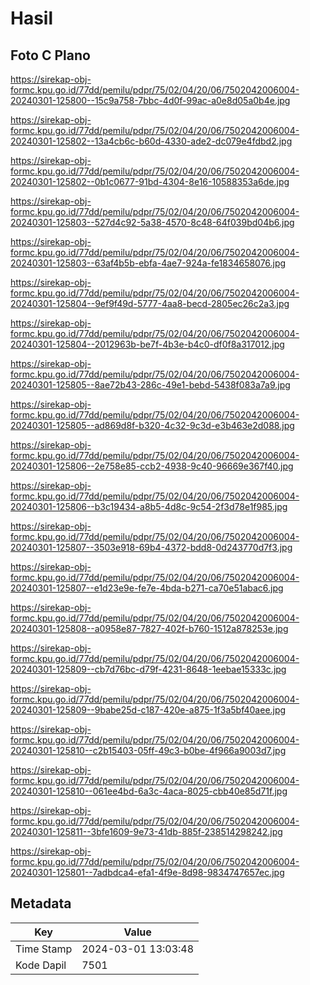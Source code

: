 # Hasil

## Foto C Plano

https://sirekap-obj-formc.kpu.go.id/77dd/pemilu/pdpr/75/02/04/20/06/7502042006004-20240301-125800--15c9a758-7bbc-4d0f-99ac-a0e8d05a0b4e.jpg

https://sirekap-obj-formc.kpu.go.id/77dd/pemilu/pdpr/75/02/04/20/06/7502042006004-20240301-125802--13a4cb6c-b60d-4330-ade2-dc079e4fdbd2.jpg

https://sirekap-obj-formc.kpu.go.id/77dd/pemilu/pdpr/75/02/04/20/06/7502042006004-20240301-125802--0b1c0677-91bd-4304-8e16-10588353a6de.jpg

https://sirekap-obj-formc.kpu.go.id/77dd/pemilu/pdpr/75/02/04/20/06/7502042006004-20240301-125803--527d4c92-5a38-4570-8c48-64f039bd04b6.jpg

https://sirekap-obj-formc.kpu.go.id/77dd/pemilu/pdpr/75/02/04/20/06/7502042006004-20240301-125803--63af4b5b-ebfa-4ae7-924a-fe1834658076.jpg

https://sirekap-obj-formc.kpu.go.id/77dd/pemilu/pdpr/75/02/04/20/06/7502042006004-20240301-125804--9ef9f49d-5777-4aa8-becd-2805ec26c2a3.jpg

https://sirekap-obj-formc.kpu.go.id/77dd/pemilu/pdpr/75/02/04/20/06/7502042006004-20240301-125804--2012963b-be7f-4b3e-b4c0-df0f8a317012.jpg

https://sirekap-obj-formc.kpu.go.id/77dd/pemilu/pdpr/75/02/04/20/06/7502042006004-20240301-125805--8ae72b43-286c-49e1-bebd-5438f083a7a9.jpg

https://sirekap-obj-formc.kpu.go.id/77dd/pemilu/pdpr/75/02/04/20/06/7502042006004-20240301-125805--ad869d8f-b320-4c32-9c3d-e3b463e2d088.jpg

https://sirekap-obj-formc.kpu.go.id/77dd/pemilu/pdpr/75/02/04/20/06/7502042006004-20240301-125806--2e758e85-ccb2-4938-9c40-96669e367f40.jpg

https://sirekap-obj-formc.kpu.go.id/77dd/pemilu/pdpr/75/02/04/20/06/7502042006004-20240301-125806--b3c19434-a8b5-4d8c-9c54-2f3d78e1f985.jpg

https://sirekap-obj-formc.kpu.go.id/77dd/pemilu/pdpr/75/02/04/20/06/7502042006004-20240301-125807--3503e918-69b4-4372-bdd8-0d243770d7f3.jpg

https://sirekap-obj-formc.kpu.go.id/77dd/pemilu/pdpr/75/02/04/20/06/7502042006004-20240301-125807--e1d23e9e-fe7e-4bda-b271-ca70e51abac6.jpg

https://sirekap-obj-formc.kpu.go.id/77dd/pemilu/pdpr/75/02/04/20/06/7502042006004-20240301-125808--a0958e87-7827-402f-b760-1512a878253e.jpg

https://sirekap-obj-formc.kpu.go.id/77dd/pemilu/pdpr/75/02/04/20/06/7502042006004-20240301-125809--cb7d76bc-d79f-4231-8648-1eebae15333c.jpg

https://sirekap-obj-formc.kpu.go.id/77dd/pemilu/pdpr/75/02/04/20/06/7502042006004-20240301-125809--9babe25d-c187-420e-a875-1f3a5bf40aee.jpg

https://sirekap-obj-formc.kpu.go.id/77dd/pemilu/pdpr/75/02/04/20/06/7502042006004-20240301-125810--c2b15403-05ff-49c3-b0be-4f966a9003d7.jpg

https://sirekap-obj-formc.kpu.go.id/77dd/pemilu/pdpr/75/02/04/20/06/7502042006004-20240301-125810--061ee4bd-6a3c-4aca-8025-cbb40e85d71f.jpg

https://sirekap-obj-formc.kpu.go.id/77dd/pemilu/pdpr/75/02/04/20/06/7502042006004-20240301-125811--3bfe1609-9e73-41db-885f-238514298242.jpg

https://sirekap-obj-formc.kpu.go.id/77dd/pemilu/pdpr/75/02/04/20/06/7502042006004-20240301-125801--7adbdca4-efa1-4f9e-8d98-9834747657ec.jpg


## Metadata

| Key        | Value               |
| ---------- | ------------------- |
| Time Stamp | 2024-03-01 13:03:48 |
| Kode Dapil | 7501                |



